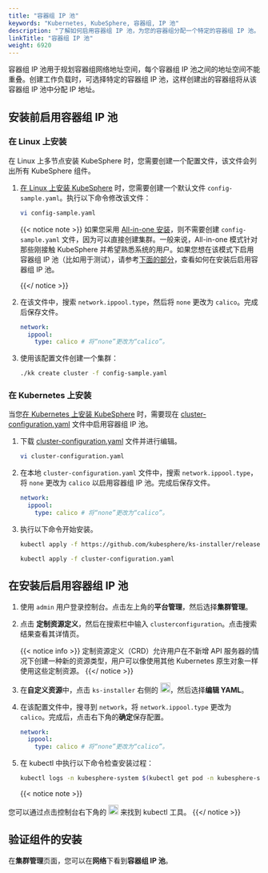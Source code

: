 ```yaml
---
title: "容器组 IP 池"
keywords: "Kubernetes, KubeSphere, 容器组, IP 池"
description: "了解如何启用容器组 IP 池，为您的容器组分配一个特定的容器组 IP 池。"
linkTitle: "容器组 IP 池"
weight: 6920
---
```


容器组 IP 池用于规划容器组网络地址空间，每个容器组 IP 池之间的地址空间不能重叠。创建工作负载时，可选择特定的容器组 IP 池，这样创建出的容器组将从该容器组 IP 池中分配 IP 地址。

## 安装前启用容器组 IP 池

### 在 Linux 上安装

在 Linux 上多节点安装 KubeSphere 时，您需要创建一个配置文件，该文件会列出所有 KubeSphere 组件。

1. [在 Linux 上安装 KubeSphere](../../installing-on-linux/introduction/multioverview/) 时，您需要创建一个默认文件 `config-sample.yaml`。执行以下命令修改该文件：

   ```bash
   vi config-sample.yaml
   ```

   {{< notice note >}}
   如果您采用 [All-in-one 安装](../../quick-start/all-in-one-on-linux/)，则不需要创建 `config-sample.yaml` 文件，因为可以直接创建集群。一般来说，All-in-one 模式针对那些刚接触 KubeSphere 并希望熟悉系统的用户。如果您想在该模式下启用容器组 IP 池（比如用于测试），请参考[下面的部分](#在安装后启用容器组-ip-池)，查看如何在安装后启用容器组 IP 池。

   {{</ notice >}}

2. 在该文件中，搜索 `network.ippool.type`，然后将 `none` 更改为 `calico`。完成后保存文件。

   ```yaml
   network:
     ippool:
       type: calico # 将“none”更改为“calico”。
   ```

3. 使用该配置文件创建一个集群：

   ```bash
   ./kk create cluster -f config-sample.yaml
   ```

### 在 Kubernetes 上安装

当您[在 Kubernetes 上安装 KubeSphere](../../installing-on-kubernetes/introduction/overview/) 时，需要现在 [cluster-configuration.yaml](https://github.com/kubesphere/ks-installer/releases/download/v3.3.0/cluster-configuration.yaml) 文件中启用容器组 IP 池。

1. 下载 [cluster-configuration.yaml](https://github.com/kubesphere/ks-installer/releases/download/v3.3.0/cluster-configuration.yaml) 文件并进行编辑。

    ```bash
    vi cluster-configuration.yaml
    ```

2. 在本地 `cluster-configuration.yaml` 文件中，搜索 `network.ippool.type`，将 `none` 更改为 `calico` 以启用容器组 IP 池。完成后保存文件。

    ```yaml
    network:
      ippool:
        type: calico # 将“none”更改为“calico”。
    ```

3. 执行以下命令开始安装。

    ```bash
    kubectl apply -f https://github.com/kubesphere/ks-installer/releases/download/v3.3.0/kubesphere-installer.yaml
    
    kubectl apply -f cluster-configuration.yaml
    ```


## 在安装后启用容器组 IP 池

1. 使用 `admin` 用户登录控制台。点击左上角的**平台管理**，然后选择**集群管理**。

2. 点击 **定制资源定义**，然后在搜索栏中输入 `clusterconfiguration`。点击搜索结果查看其详情页。

    {{< notice info >}}
定制资源定义（CRD）允许用户在不新增 API 服务器的情况下创建一种新的资源类型，用户可以像使用其他 Kubernetes 原生对象一样使用这些定制资源。
    {{</ notice >}}

3. 在**自定义资源**中，点击 `ks-installer` 右侧的 <img src="/images/docs/zh-cn/enable-pluggable-components/pod-ip-pools/three-dots.png" height="20px">，然后选择**编辑 YAML**。

4. 在该配置文件中，搜寻到 `network`，将 `network.ippool.type` 更改为 `calico`。完成后，点击右下角的**确定**保存配置。

    ```yaml
    network:
      ippool:
        type: calico # 将“none”更改为“calico”。
    ```

5. 在  kubectl 中执行以下命令检查安装过程：

    ```bash
    kubectl logs -n kubesphere-system $(kubectl get pod -n kubesphere-system -l app=ks-install -o jsonpath='{.items[0].metadata.name}') -f
    ```

    {{< notice note >}}

您可以通过点击控制台右下角的 <img src="/images/docs/zh-cn/enable-pluggable-components/pod-ip-pools/hammer.png" height="20px"> 来找到 kubectl 工具。
    {{</ notice >}}

## 验证组件的安装

在**集群管理**页面，您可以在**网络**下看到**容器组 IP 池**。

